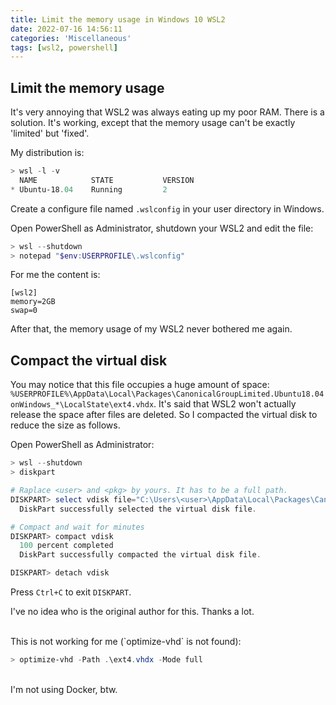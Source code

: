 ```yaml
---
title: Limit the memory usage in Windows 10 WSL2
date: 2022-07-16 14:56:11
categories: 'Miscellaneous'
tags: [wsl2, powershell]
---
```

## Limit the memory usage

It's very annoying that WSL2 was always eating up my poor RAM.
There is a solution. It's working, except that the memory usage can't be exactly 'limited' but 'fixed'.

My distribution is:

```powershell
> wsl -l -v
  NAME            STATE           VERSION
* Ubuntu-18.04    Running         2
```

Create a configure file named `.wslconfig` in your user directory in Windows.

Open PowerShell as Administrator, shutdown your WSL2 and edit the file:

```powershell
> wsl --shutdown
> notepad "$env:USERPROFILE\.wslconfig"
```
For me the content is:

    [wsl2]
    memory=2GB
    swap=0

<!-- more -->

After that, the memory usage of my WSL2 never bothered me again.

## Compact the virtual disk

You may notice that this file occupies a huge amount of space: `%USERPROFILE%\AppData\Local\Packages\CanonicalGroupLimited.Ubuntu18.04onWindows_*\LocalState\ext4.vhdx`. It's said that WSL2 won't actually release the space after files are deleted. So I compacted the virtual disk to reduce the size as follows.

Open PowerShell as Administrator:

```powershell
> wsl --shutdown
> diskpart

# Raplace <user> and <pkg> by yours. It has to be a full path.
DISKPART> select vdisk file="C:\Users\<user>\AppData\Local\Packages\CanonicalGroupLimited.<pkg>\LocalState\ext4.vhdx"
  DiskPart successfully selected the virtual disk file.

# Compact and wait for minutes
DISKPART> compact vdisk
  100 percent completed
  DiskPart successfully compacted the virtual disk file.

DISKPART> detach vdisk
```

Press `Ctrl+C` to exit `DISKPART`.

I've no idea who is the original author for this. Thanks a lot.

<br>
This is not working for me (`optimize-vhd` is not found):

```powershell
> optimize-vhd -Path .\ext4.vhdx -Mode full
```

<br>
I'm not using Docker, btw.